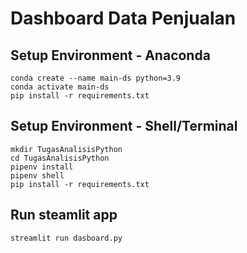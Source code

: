 # Dashboard Data Penjualan

## Setup Environment - Anaconda

```
conda create --name main-ds python=3.9
conda activate main-ds
pip install -r requirements.txt
```

## Setup Environment - Shell/Terminal

```
mkdir TugasAnalisisPython
cd TugasAnalisisPython
pipenv install
pipenv shell
pip install -r requirements.txt
```

## Run steamlit app

```
streamlit run dasboard.py
```
